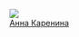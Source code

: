 ![](/books/literature_drama/Лев%20Толстой/Анна%20Каренина.jpg)  
[Анна Каренина](/books/literature_drama/Лев%20Толстой/Анна%20Каренина)
